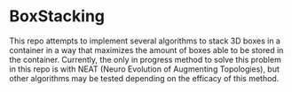 # BoxStacking
This repo attempts to implement several algorithms to stack 3D boxes in a container in a way that maximizes the amount of boxes able to be stored in the container. Currently, the only in progress method to solve this problem in this repo is with NEAT (Neuro Evolution of Augmenting Topologies), but other algorithms may be tested depending on the efficacy of this method.
